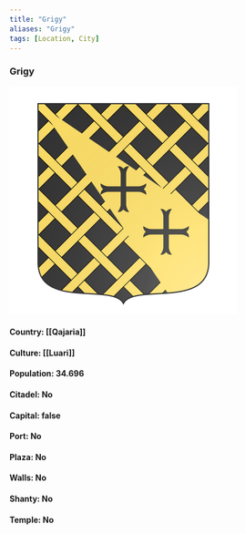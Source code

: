 ```yaml
---
title: "Grigy"
aliases: "Grigy"
tags: [Location, City]
---
```

### Grigy
![](attachment/17166d89e446a15f9e5e71a4020e9c7e.svg)

#### Country: [[Qajaria]]

#### Culture: [[Luari]]

#### Population: 34.696

#### Citadel: No

#### Capital: false

#### Port: No

#### Plaza: No

#### Walls: No

#### Shanty: No

#### Temple: No

